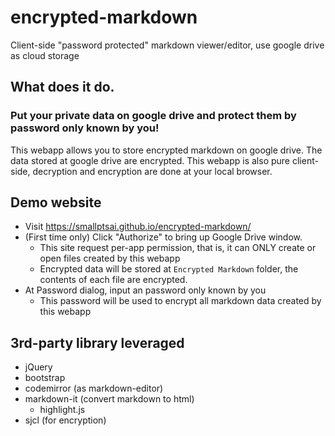 # encrypted-markdown
Client-side "password protected" markdown viewer/editor, use google drive as cloud storage

## What does it do.

### Put your private data on google drive and protect them by password only known by you!

This webapp allows you to store encrypted markdown on google drive. The data stored at google drive are encrypted.
This webapp is also pure client-side, decryption and encryption are done at your local browser.

## Demo website

* Visit https://smallptsai.github.io/encrypted-markdown/
* (First time only) Click "Authorize" to bring up Google Drive window. 
  * This site request per-app permission, that is, it can ONLY create or open files created by this webapp
  * Encrypted data will be stored at `Encrypted Markdown` folder, the contents of each file are encrypted.
* At Password dialog, input an password only known by you
  * This password will be used to encrypt all markdown data created by this webapp 
  
## 3rd-party library leveraged

* jQuery
* bootstrap
* codemirror (as markdown-editor)
* markdown-it (convert markdown to html)
  * highlight.js
* sjcl (for encryption)

